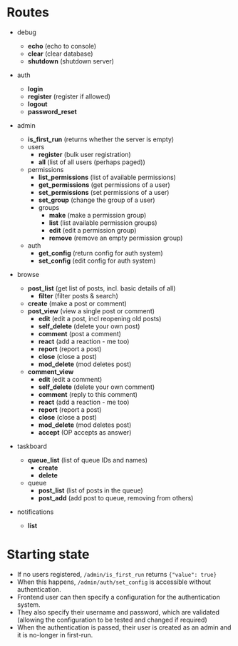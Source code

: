
# Routes

* debug
    * **echo** (echo to console)
    * **clear** (clear database)
    * **shutdown** (shutdown server)

* auth
    * **login**
    * **register** (register if allowed)
    * **logout**
    * **password_reset**

* admin
    * **is_first_run** (returns whether the server is empty)
    * users
        * **register** (bulk user registration)
        * **all** (list of all users (perhaps paged))
    * permissions
        * **list_permissions** (list of available permissions)
        * **get_permissions** (get permissions of a user)
        * **set_permissions** (set permissions of a user)
        * **set_group** (change the group of a user)
        * groups
            * **make** (make a permission group)
            * **list** (list available permission groups)
            * **edit** (edit a permission group)
            * **remove** (remove an empty permission group)
    * auth
        * **get_config** (return config for auth system)
        * **set_config** (edit config for auth system)

* browse
    * **post_list** (get list of posts, incl. basic details of all)
        * **filter** (filter posts & search)
    * **create** (make a post or comment)
    * **post_view** (view a single post or comment)
        * **edit** (edit a post, incl reopening old posts)
        * **self_delete** (delete your own post)
        * **comment** (post a comment)
        * **react** (add a reaction - me too)
        * **report** (report a post)
        * **close** (close a post)
        * **mod_delete** (mod deletes post)
    * **comment_view**
        * **edit** (edit a comment)
        * **self_delete** (delete your own comment)
        * **comment** (reply to this comment)
        * **react** (add a reaction - me too)
        * **report** (report a post)
        * **close** (close a post)
        * **mod_delete** (mod deletes post)
        * **accept** (OP accepts as answer)

* taskboard
    * **queue_list** (list of queue IDs and names)
        * **create**
        * **delete**
    * queue
        * **post_list** (list of posts in the queue)
        * **post_add** (add post to queue, removing from others)

* notifications
    * **list**

# Starting state

* If no users registered, `/admin/is_first_run` returns
  `{"value": true}`
* When this happens, `/admin/auth/set_config` is accessible
  without authentication.
* Frontend user can then specify a configuration for the
  authentication system.
* They also specify their username and password, which are
  validated (allowing the configuration to be tested and changed
  if required)
* When the authentication is passed, their user is created as an
  admin and it is no-longer in first-run.
